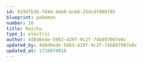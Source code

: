 ```yaml
---
id: 819d7b3b-f844-4de0-bc66-25dcdf886f05
blueprint: pokemon
number: 26
title: Raichu
type_1: electric
author: 4d8d6ede-5963-429f-9c2f-74b897007e0c
updated_by: 4d8d6ede-5963-429f-9c2f-74b897007e0c
updated_at: 1716074918
---
```

